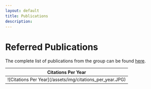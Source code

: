 ```yaml
---
layout: default
title: Publications
description:
---
```


# Referred Publications

The complete list of publications from the group can be found [here](https://scholar.google.com/citations?hl=en&user=n1U-zvkAAAAJ). 
<table>
<colgroup>
<col width="100%" />
</colgroup>
<thead>
<tr class="header">
<th colspan="2">Citations Per Year</th>
</tr>
</thead>
<tbody>
<tr>
<td markdown="span">
![Citations Per Year](/assets/img/citations_per_year.JPG)<br>


</td>
</tr>
</tbody>
</table>



